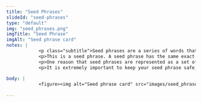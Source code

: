 ```yaml
--- 
title: "Seed Phrases"
slideId: "seed-phrases"
type: "default"
img: "seed_phrases.png"
imgTitle: "Seed Phrase"
imgAlt: "Seed phrase card"
notes: | 
            <p class="subtitle">Seed phrases are a series of words that act as a simplified private key.</p>
            <p>This is a seed phrase. A seed phrase has the same exact function as a private key. In fact, it&apos;s just an easier to read representation of your private key. That&apos;s why if you&apos;re using a seed phrase it&apos;s important to take the same security precautions as you would with your private key. </p>
            <p>One reason that seed phrases are represented as a set of 12 or 24 simple words as opposed to a long string of text is that it is just easier to handle. When you download an application to hold your cryptocurrency, it will most likely provide you with a seed phrase, and you&apos;ll be instructed to write it down. Many wallet apps will then ask you to do a task to prove you have written it down. For example, after displaying your seed phrase the app may ask you to tell it which word was in what position. </p>
            <p>It is extremely important to keep your seed phrase safe, as it can be used to back-up and restore your cryptocurrency.</p>
        
body: | 
            <figure><img alt="Seed phrase card" src="images/seed_phrases.png" title="Seed Phrase"></figure>
        
---
```

